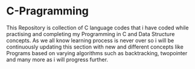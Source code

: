 # C-Pragramming
This Repository is collection of C language codes that i have coded while practising and completing my Programming in C and Data Structure concepts.
As we all know learning process is never over so i will be continuously updating this section with new and different concepts like Programs based on varying algorithms such as backtracking, twopointer and many more as i will progress further.
